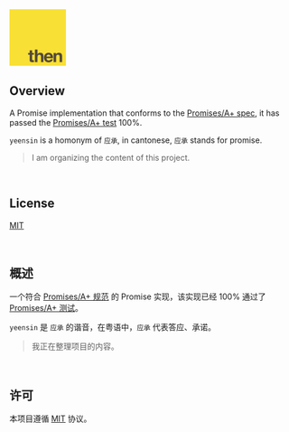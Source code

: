 <img src="./promisesaplus-icon.png" width="100" height="100" />

## Overview

A Promise implementation that conforms to the [Promises/A+ spec](https://promisesaplus.com/), it has passed the [Promises/A+ test](https://github.com/promises-aplus/promises-tests) 100%.

`yeensin` is a homonym of `应承`, in cantonese, `应承` stands for promise.

> I am organizing the content of this project.

<br />

## License

[MIT](https://github.com/jynxio/yeensin/blob/main/LICENSE)

<br />

## 概述

一个符合 [Promises/A+ 规范](https://promisesaplus.com/) 的 Promise 实现，该实现已经 100% 通过了 [Promises/A+ 测试](https://github.com/promises-aplus/promises-tests)。

`yeensin` 是 `应承` 的谐音，在粤语中，`应承` 代表答应、承诺。

> 我正在整理项目的内容。

<br />

## 许可

本项目遵循 [MIT](https://github.com/jynxio/yeensin/blob/main/LICENSE) 协议。

<br />
